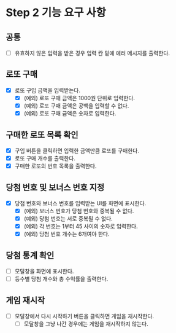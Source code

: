 # Step 2 기능 요구 사항

## 공통

- [ ] 유효하지 않은 입력을 받은 경우 입력 칸 밑에 에러 메시지를 출력한다.

## 로또 구매

- [x] 로또 구입 금액을 입력받는다.
  - [x] (예외) 로또 구매 금액은 1000원 단위로 입력한다.
  - [x] (예외) 로또 구매 금액은 공백을 입력할 수 없다.
  - [x] (예외) 로또 구매 금액은 숫자로 입력한다.

## 구매한 로또 목록 확인

- [x] 구입 버튼을 클릭하면 입력한 금액만큼 로또를 구매한다.
- [x] 로또 구매 개수를 출력한다.
- [x] 구매한 로또의 번호 목록을 출력한다.

## 당첨 번호 및 보너스 번호 지정

- [x] 당첨 번호와 보너스 번호를 입력받는 UI를 화면에 표시한다.
  - [x] (예외) 보너스 번호가 당첨 번호와 중복될 수 없다.
  - [x] (예외) 당첨 번호는 서로 중복될 수 없다.
  - [x] (예외) 각 번호는 1부터 45 사이의 숫자로 입력한다.
  - [x] (예외) 당첨 번호 개수는 6개여야 한다.

## 당첨 통계 확인

- [ ] 모달창을 화면에 표시한다.
- [ ] 등수별 당첨 개수와 총 수익률을 출력한다.

## 게임 재시작

- [ ] 모달창에서 다시 시작하기 버튼을 클릭하면 게임을 재시작한다.
  - [ ] 모달창을 그냥 나간 경우에는 게임을 재시작하지 않는다.
